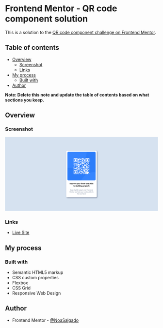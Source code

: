 # Frontend Mentor - QR code component solution

This is a solution to the [QR code component challenge on Frontend Mentor](https://www.frontendmentor.io/challenges/qr-code-component-iux_sIO_H).

## Table of contents

- [Overview](#overview)
  - [Screenshot](#screenshot)
  - [Links](#links)
- [My process](#my-process)
  - [Built with](#built-with)
- [Author](#author)

**Note: Delete this note and update the table of contents based on what sections you keep.**

## Overview

### Screenshot

![](./images/screenshot.png)

### Links

- [Live Site](https://noasalgado.github.io/FrontendMentor-Challenges/QR-Code-Component)

## My process

### Built with

- Semantic HTML5 markup
- CSS custom properties
- Flexbox
- CSS Grid
- Responsive Web Design

## Author

- Frontend Mentor - [@NoaSalgado](https://www.frontendmentor.io/profile/NoaSalgado)
